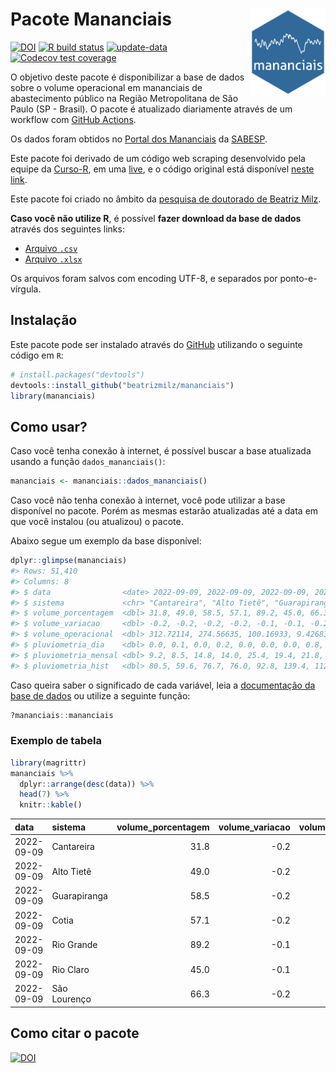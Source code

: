 
<!-- README.md is generated from README.Rmd. Please edit that file -->

# Pacote Mananciais <img src="man/figures/hexlogo.png" align="right" width = "120px"/>

<!-- badges: start -->

[![DOI](https://zenodo.org/badge/DOI/10.5281/zenodo.4733056.svg)](https://doi.org/10.5281/zenodo.4733056)
[![R build
status](https://github.com/beatrizmilz/mananciais/workflows/R-CMD-check/badge.svg)](https://github.com/beatrizmilz/mananciais/actions)
[![update-data](https://github.com/beatrizmilz/mananciais/actions/workflows/2-update_data.yaml/badge.svg)](https://github.com/beatrizmilz/mananciais/actions/workflows/2-update_data.yaml)
[![Codecov test
coverage](https://codecov.io/gh/beatrizmilz/mananciais/branch/master/graph/badge.svg)](https://codecov.io/gh/beatrizmilz/mananciais?branch=master)
<!-- badges: end -->

O objetivo deste pacote é disponibilizar a base de dados sobre o volume
operacional em mananciais de abastecimento público na Região
Metropolitana de São Paulo (SP - Brasil). O pacote é atualizado
diariamente através de um workflow com [GitHub
Actions](https://github.com/beatrizmilz/mananciais/actions).

Os dados foram obtidos no [Portal dos
Mananciais](http://mananciais.sabesp.com.br/Situacao) da
[SABESP](http://site.sabesp.com.br/site/Default.aspx).

Este pacote foi derivado de um código web scraping desenvolvido pela
equipe da [Curso-R](https://www.curso-r.com/), em uma
[live](https://youtu.be/jvZIxrMmOcQ), e o código original está
disponível [neste
link](https://github.com/curso-r/lives/blob/master/drafts/20200730_scraper_sabesp.R).

Este pacote foi criado no âmbito da [pesquisa de doutorado de Beatriz
Milz](https://beatrizmilz.github.io/tese/).

**Caso você não utilize R**, é possível **fazer download da base de
dados** através dos seguintes links:

-   [Arquivo
    `.csv`](https://github.com/beatrizmilz/mananciais/raw/master/inst/extdata/mananciais.csv)
-   [Arquivo
    `.xlsx`](https://github.com/beatrizmilz/mananciais/blob/master/inst/extdata/mananciais.xlsx?raw=true)

Os arquivos foram salvos com encoding UTF-8, e separados por
ponto-e-vírgula.

## Instalação

Este pacote pode ser instalado através do [GitHub](https://github.com/)
utilizando o seguinte código em `R`:

``` r
# install.packages("devtools")
devtools::install_github("beatrizmilz/mananciais")
library(mananciais)
```

## Como usar?

Caso você tenha conexão à internet, é possível buscar a base atualizada
usando a função `dados_mananciais()`:

``` r
mananciais <- mananciais::dados_mananciais() 
```

Caso você não tenha conexão à internet, você pode utilizar a base
disponível no pacote. Porém as mesmas estarão atualizadas até a data em
que você instalou (ou atualizou) o pacote.

Abaixo segue um exemplo da base disponível:

``` r
dplyr::glimpse(mananciais)
#> Rows: 51,410
#> Columns: 8
#> $ data                <date> 2022-09-09, 2022-09-09, 2022-09-09, 2022-09-09, 2…
#> $ sistema             <chr> "Cantareira", "Alto Tietê", "Guarapiranga", "Cotia…
#> $ volume_porcentagem  <dbl> 31.8, 49.0, 58.5, 57.1, 89.2, 45.0, 66.3, 32.0, 49…
#> $ volume_variacao     <dbl> -0.2, -0.2, -0.2, -0.2, -0.1, -0.1, -0.2, -0.1, -0…
#> $ volume_operacional  <dbl> 312.72114, 274.56635, 100.16933, 9.42683, 100.0178…
#> $ pluviometria_dia    <dbl> 0.0, 0.1, 0.0, 0.2, 0.0, 0.0, 0.0, 0.8, 0.0, 7.0, …
#> $ pluviometria_mensal <dbl> 9.2, 8.5, 14.8, 14.0, 25.4, 19.4, 21.8, 9.2, 8.4, …
#> $ pluviometria_hist   <dbl> 80.5, 59.6, 76.7, 76.0, 92.8, 139.4, 112.5, 80.5, …
```

Caso queira saber o significado de cada variável, leia a [documentação
da base de
dados](https://beatrizmilz.github.io/mananciais/reference/mananciais.html)
ou utilize a seguinte função:

``` r
?mananciais::mananciais
```

### Exemplo de tabela

``` r
library(magrittr)
mananciais %>% 
  dplyr::arrange(desc(data)) %>% 
  head(7) %>%
  knitr::kable()
```

| data       | sistema      | volume_porcentagem | volume_variacao | volume_operacional | pluviometria_dia | pluviometria_mensal | pluviometria_hist |
|:-----------|:-------------|-------------------:|----------------:|-------------------:|-----------------:|--------------------:|------------------:|
| 2022-09-09 | Cantareira   |               31.8 |            -0.2 |          312.72114 |              0.0 |                 9.2 |              80.5 |
| 2022-09-09 | Alto Tietê   |               49.0 |            -0.2 |          274.56635 |              0.1 |                 8.5 |              59.6 |
| 2022-09-09 | Guarapiranga |               58.5 |            -0.2 |          100.16933 |              0.0 |                14.8 |              76.7 |
| 2022-09-09 | Cotia        |               57.1 |            -0.2 |            9.42683 |              0.2 |                14.0 |              76.0 |
| 2022-09-09 | Rio Grande   |               89.2 |            -0.1 |          100.01783 |              0.0 |                25.4 |              92.8 |
| 2022-09-09 | Rio Claro    |               45.0 |            -0.1 |            6.14515 |              0.0 |                19.4 |             139.4 |
| 2022-09-09 | São Lourenço |               66.3 |            -0.2 |           58.86521 |              0.0 |                21.8 |             112.5 |

## Como citar o pacote

[![DOI](https://zenodo.org/badge/DOI/10.5281/zenodo.4733056.svg)](https://doi.org/10.5281/zenodo.4733056)
